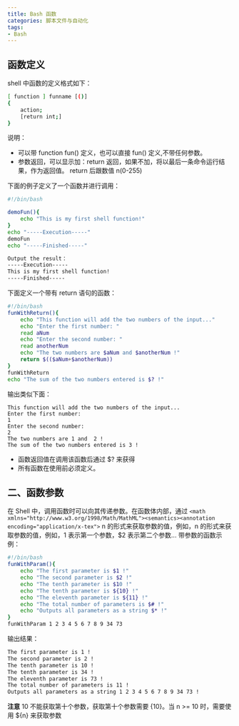 ```yaml
---
title: Bash 函数
categories: 脚本文件与自动化
tags:
- Bash
---
```


## 函数定义

shell 中函数的定义格式如下：

```sh
[ function ] funname [()]
{
    action;
    [return int;]
}
```

说明：

* 可以带 function fun() 定义，也可以直接 fun() 定义,不带任何参数。
* 参数返回，可以显示加：return 返回，如果不加，将以最后一条命令运行结果，作为返回值。 return 后跟数值 n(0-255)

下面的例子定义了一个函数并进行调用：

```sh
#!/bin/bash

demoFun(){
    echo "This is my first shell function!"
}
echo "-----Execution-----"
demoFun
echo "-----Finished-----"

Output the result：
-----Execution-----
This is my first shell function!
-----Finished-----
```

下面定义一个带有 return 语句的函数：

```sh
#!/bin/bash
funWithReturn(){
    echo "This function will add the two numbers of the input..."
    echo "Enter the first number: "
    read aNum
    echo "Enter the second number: "
    read anotherNum
    echo "The two numbers are $aNum and $anotherNum !"
    return $(($aNum+$anotherNum))
}
funWithReturn
echo "The sum of the two numbers entered is $? !"
```

输出类似下面：

```text
This function will add the two numbers of the input...
Enter the first number:
1
Enter the second number:
2
The two numbers are 1 and  2 !
The sum of the two numbers entered is 3 !
```

* 函数返回值在调用该函数后通过 $? 来获得
* 所有函数在使用前必须定义。

## 二、函数参数

在 Shell 中，调用函数时可以向其传递参数。在函数体内部，通过 `<math xmlns="http://www.w3.org/1998/Math/MathML"><semantics><annotation encoding="application/x-tex">` n 的形式来获取参数的值，例如，</annotation></semantics></math>n 的形式来获取参数的值，例如，1 表示第一个参数，$2 表示第二个参数... 带参数的函数示例：

```sh
#!/bin/bash
funWithParam(){
    echo "The first parameter is $1 !"
    echo "The second parameter is $2 !"
    echo "The tenth parameter is $10 !"
    echo "The tenth parameter is ${10} !"
    echo "The eleventh parameter is ${11} !"
    echo "The total number of parameters is $# !"
    echo "Outputs all parameters as a string $* !"
}
funWithParam 1 2 3 4 5 6 7 8 9 34 73
```

输出结果：

```sh
The first parameter is 1 !
The second parameter is 2 !
The tenth parameter is 10 !
The tenth parameter is 34 !
The eleventh parameter is 73 !
The total number of parameters is 11 !
Outputs all parameters as a string 1 2 3 4 5 6 7 8 9 34 73 !
```

**注意**
10 不能获取第十个参数，获取第十个参数需要 {10}。当 n >= 10 时，需要使用 ${n} 来获取参数
